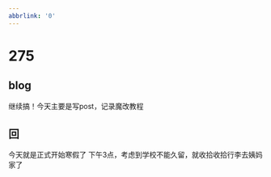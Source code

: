 ```yaml
---
abbrlink: '0'
---
```

# 275

## blog

继续搞！今天主要是写post，记录魔改教程

## 回

今天就是正式开始寒假了
下午3点，考虑到学校不能久留，就收拾收拾行李去姨妈家了

